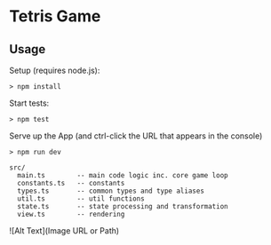 # Tetris Game

## Usage

Setup (requires node.js):
```
> npm install
```

Start tests:
```
> npm test
```

Serve up the App (and ctrl-click the URL that appears in the console)
```
> npm run dev
```

```
src/
  main.ts        -- main code logic inc. core game loop
  constants.ts   -- constants
  types.ts       -- common types and type aliases
  util.ts        -- util functions
  state.ts       -- state processing and transformation
  view.ts        -- rendering
```
![Alt Text](Image URL or Path)


